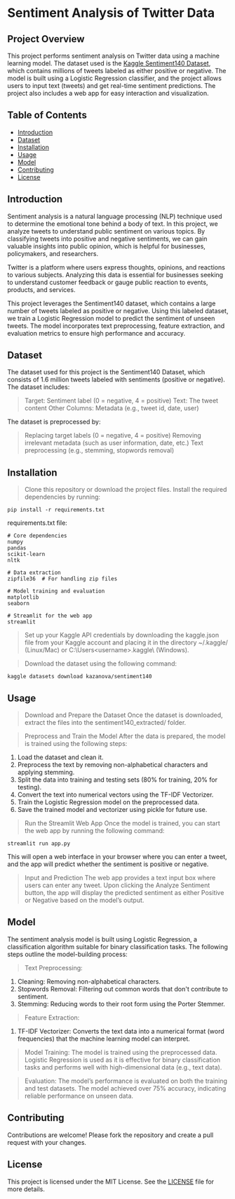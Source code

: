 # Sentiment Analysis of Twitter Data

## Project Overview
This project performs sentiment analysis on Twitter data using a machine learning model. The dataset used is the [Kaggle Sentiment140 Dataset](https://www.kaggle.com/datasets/kazanova/sentiment140), which contains millions of tweets labeled as either positive or negative. The model is built using a Logistic Regression classifier, and the project allows users to input text (tweets) and get real-time sentiment predictions. The project also includes a web app for easy interaction and visualization.

## Table of Contents
- [Introduction](#introduction)
- [Dataset](#dataset)
- [Installation](#installation)
- [Usage](#usage)
- [Model](#model)
- [Contributing](#contributing)
- [License](#license)

## Introduction
Sentiment analysis is a natural language processing (NLP) technique used to determine the emotional tone behind a body of text. In this project, we analyze tweets to understand public sentiment on various topics. By classifying tweets into positive and negative sentiments, we can gain valuable insights into public opinion, which is helpful for businesses, policymakers, and researchers.

Twitter is a platform where users express thoughts, opinions, and reactions to various subjects. Analyzing this data is essential for businesses seeking to understand customer feedback or gauge public reaction to events, products, and services.

This project leverages the Sentiment140 dataset, which contains a large number of tweets labeled as positive or negative. Using this labeled dataset, we train a Logistic Regression model to predict the sentiment of unseen tweets. The model incorporates text preprocessing, feature extraction, and evaluation metrics to ensure high performance and accuracy.

## Dataset
The dataset used for this project is the Sentiment140 Dataset, which consists of 1.6 million tweets labeled with sentiments (positive or negative). The dataset includes:

> Target: Sentiment label (0 = negative, 4 = positive)
> Text: The tweet content
> Other Columns: Metadata (e.g., tweet id, date, user)

The dataset is preprocessed by:
> Replacing target labels (0 = negative, 4 = positive)
> Removing irrelevant metadata (such as user information, date, etc.)
> Text preprocessing (e.g., stemming, stopwords removal)

## Installation
> Clone this repository or download the project files.
> Install the required dependencies by running:
```
pip install -r requirements.txt
```
requirements.txt file:
```
# Core dependencies
numpy
pandas
scikit-learn
nltk

# Data extraction
zipfile36  # For handling zip files

# Model training and evaluation
matplotlib
seaborn

# Streamlit for the web app
streamlit
``` 
> Set up your Kaggle API credentials by downloading the kaggle.json file from your Kaggle account and placing it in the directory ~/.kaggle/ (Linux/Mac) or C:\Users\<username>\.kaggle\ (Windows).

> Download the dataset using the following command:
```
kaggle datasets download kazanova/sentiment140
```

## Usage
> Download and Prepare the Dataset
Once the dataset is downloaded, extract the files into the sentiment140_extracted/ folder.

> Preprocess and Train the Model
After the data is prepared, the model is trained using the following steps:

1. Load the dataset and clean it.
2. Preprocess the text by removing non-alphabetical characters and applying stemming.
3. Split the data into training and testing sets (80% for training, 20% for testing).
4. Convert the text into numerical vectors using the TF-IDF Vectorizer.
5. Train the Logistic Regression model on the preprocessed data.
6. Save the trained model and vectorizer using pickle for future use.

> Run the Streamlit Web App
Once the model is trained, you can start the web app by running the following command:
```
streamlit run app.py
```
This will open a web interface in your browser where you can enter a tweet, and the app will predict whether the sentiment is positive or negative.

> Input and Prediction
The web app provides a text input box where users can enter any tweet. Upon clicking the Analyze Sentiment button, the app will display the predicted sentiment as either Positive or Negative based on the model’s output.

## Model
The sentiment analysis model is built using Logistic Regression, a classification algorithm suitable for binary classification tasks. The following steps outline the model-building process:

> Text Preprocessing:
1. Cleaning: Removing non-alphabetical characters.
2. Stopwords Removal: Filtering out common words that don't contribute to sentiment.
3. Stemming: Reducing words to their root form using the Porter Stemmer.

> Feature Extraction:
1. TF-IDF Vectorizer: Converts the text data into a numerical format (word frequencies) that the machine learning model can interpret.

> Model Training:
The model is trained using the preprocessed data. Logistic Regression is used as it is effective for binary classification tasks and performs well with high-dimensional data (e.g., text data).

> Evaluation:
The model’s performance is evaluated on both the training and test datasets. The model achieved over 75% accuracy, indicating reliable performance on unseen data.

## Contributing
Contributions are welcome! Please fork the repository and create a pull request with your changes.

## License
This project is licensed under the MIT License. See the [LICENSE](LICENSE) file for more details.
